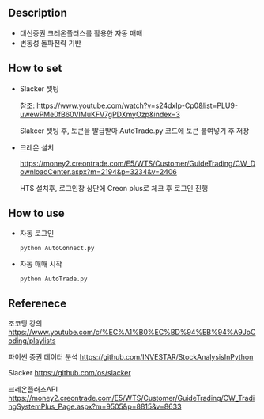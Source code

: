 ## Description
- 대신증권 크레온플러스를 활용한 자동 매매
- 변동성 돌파전략 기반

## How to set
- Slacker 셋팅
  
  참조: https://www.youtube.com/watch?v=s24dxIp-Cp0&list=PLU9-uwewPMe0fB60VIMuKFV7gPDXmyOzp&index=3
  
  Slakcer 셋팅 후, 토큰을 발급받아 AutoTrade.py 코드에 토큰 붙여넣기 후 저장

- 크레온 설치

  https://money2.creontrade.com/E5/WTS/Customer/GuideTrading/CW_DownloadCenter.aspx?m=2194&p=3234&v=2406
  
  HTS 설치후, 로그인창 상단에 Creon plus로 체크 후 로그인 진행
  
## How to use  
- 자동 로그인

  `python AutoConnect.py`

- 자동 매매 시작

  `python AutoTrade.py`

## Referenece
조코딩 강의
https://www.youtube.com/c/%EC%A1%B0%EC%BD%94%EB%94%A9JoCoding/playlists

파이썬 증권 데이터 분석
https://github.com/INVESTAR/StockAnalysisInPython

Slacker
https://github.com/os/slacker

크레온플러스API
https://money2.creontrade.com/E5/WTS/Customer/GuideTrading/CW_TradingSystemPlus_Page.aspx?m=9505&p=8815&v=8633
